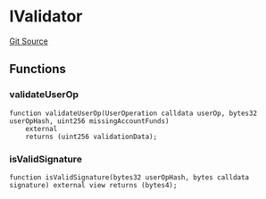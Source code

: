 # IValidator
[Git Source](https://github.com/0xStation/0xrails/blob/7b2d3363f0d5023623fd16114b60a38cf52ce246/src/validator/interface/IValidator.sol)


## Functions
### validateUserOp


```solidity
function validateUserOp(UserOperation calldata userOp, bytes32 userOpHash, uint256 missingAccountFunds)
    external
    returns (uint256 validationData);
```

### isValidSignature


```solidity
function isValidSignature(bytes32 userOpHash, bytes calldata signature) external view returns (bytes4);
```

